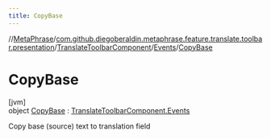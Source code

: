 ```yaml
---
title: CopyBase
---
```

//[MetaPhrase](../../../../../index.html)/[com.github.diegoberaldin.metaphrase.feature.translate.toolbar.presentation](../../../index.html)/[TranslateToolbarComponent](../../index.html)/[Events](../index.html)/[CopyBase](index.html)



# CopyBase



[jvm]\
object [CopyBase](index.html) : [TranslateToolbarComponent.Events](../index.html)

Copy base (source) text to translation field


